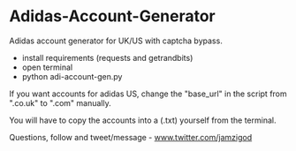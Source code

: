 # Adidas-Account-Generator
Adidas account generator for UK/US with captcha bypass. 

- install requirements (requests and getrandbits)
- open terminal 
- python adi-account-gen.py

If you want accounts for adidas US, change the "base_url" in the script from ".co.uk" to ".com" manually.

You will have to copy the accounts into a (.txt) yourself from the terminal.

Questions, follow and tweet/message - www.twitter.com/jamzigod
